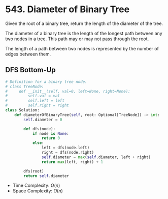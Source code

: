 # 543. Diameter of Binary Tree
Given the root of a binary tree, return the length of the diameter of the tree.

The diameter of a binary tree is the length of the longest path between any two nodes in a tree. This path may or may not pass through the root.

The length of a path between two nodes is represented by the number of edges between them.
## DFS Bottom-Up
```PYTHON
# Definition for a binary tree node.
# class TreeNode:
#     def __init__(self, val=0, left=None, right=None):
#         self.val = val
#         self.left = left
#         self.right = right
class Solution:
    def diameterOfBinaryTree(self, root: Optional[TreeNode]) -> int:
        self.diameter = 0

        def dfs(node):
            if node is None:
                return 0
            else:
                left = dfs(node.left)
                right = dfs(node.right)
                self.diameter = max(self.diameter, left + right)
                return max(left, right) + 1

        dfs(root)
        return self.diameter
```
* Time Complexity: $O(n)$
* Space Complexity: $O(n)$
